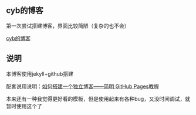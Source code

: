 ## cyb的博客

第一次尝试搭建博客，界面比较简陋（复杂的也不会）

[cyb的博客](https://lcccyb.github.io)

## 说明

本博客使用jekyll+github搭建

配套说用说明：[如何搭建一个独立博客——简明 GitHub Pages教程](https://www.jianshu.com/p/05289a4bc8b2)

本来还有一种我觉得更好看的模板，但是使用起来有各种bug，又没时间调试，就暂时使用这个了

